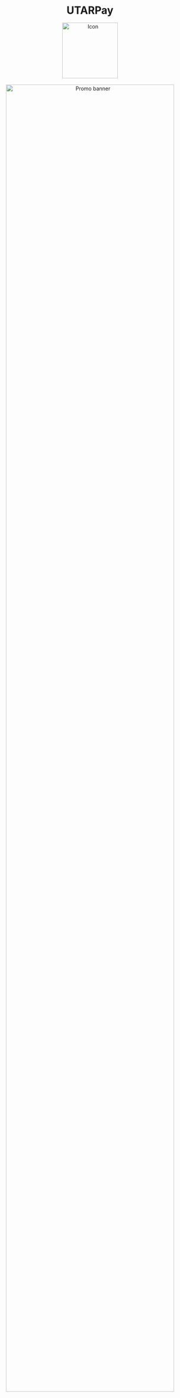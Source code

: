 
<h1 align="center" style="font-size:28px; line-height:1"><b>UTARPay</b></h1>

<a href="https://utar-pay.web.app/">
  <div align="center">
    <img alt="Icon" src="promotional/icons/icon.png" width="150px">
  </div>
</a>

<br />

<a href="https://utar-pay.web.app/">
  <div align="center">
    <img width="95%" src="promotional/GitHub/SocialPreviewGitHub.png" alt="Promo banner">
  </div>
</a>

<br />